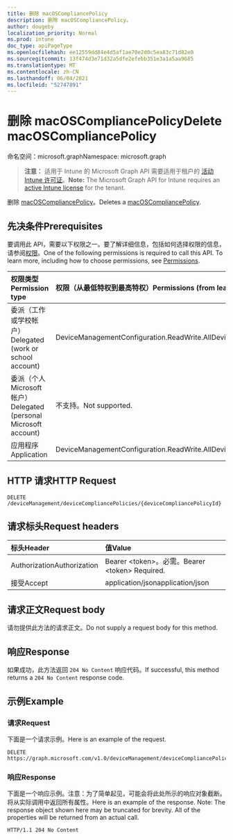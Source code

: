 ```yaml
---
title: 删除 macOSCompliancePolicy
description: 删除 macOSCompliancePolicy。
author: dougeby
localization_priority: Normal
ms.prod: intune
doc_type: apiPageType
ms.openlocfilehash: ee12559dd84e4d5af1ae70e2d0c5ea83c71d82e0
ms.sourcegitcommit: 13f474d3e71d32a5dfe2efebb351e3a1a5aa9685
ms.translationtype: MT
ms.contentlocale: zh-CN
ms.lasthandoff: 06/04/2021
ms.locfileid: "52747891"
---
```

# <a name="delete-macoscompliancepolicy"></a><span data-ttu-id="e1613-103">删除 macOSCompliancePolicy</span><span class="sxs-lookup"><span data-stu-id="e1613-103">Delete macOSCompliancePolicy</span></span>

<span data-ttu-id="e1613-104">命名空间：microsoft.graph</span><span class="sxs-lookup"><span data-stu-id="e1613-104">Namespace: microsoft.graph</span></span>

> <span data-ttu-id="e1613-105">**注意：** 适用于 Intune 的 Microsoft Graph API 需要适用于租户的 [活动 Intune 许可证](https://go.microsoft.com/fwlink/?linkid=839381)。</span><span class="sxs-lookup"><span data-stu-id="e1613-105">**Note:** The Microsoft Graph API for Intune requires an [active Intune license](https://go.microsoft.com/fwlink/?linkid=839381) for the tenant.</span></span>

<span data-ttu-id="e1613-106">删除 [macOSCompliancePolicy](../resources/intune-deviceconfig-macoscompliancepolicy.md)。</span><span class="sxs-lookup"><span data-stu-id="e1613-106">Deletes a [macOSCompliancePolicy](../resources/intune-deviceconfig-macoscompliancepolicy.md).</span></span>

## <a name="prerequisites"></a><span data-ttu-id="e1613-107">先决条件</span><span class="sxs-lookup"><span data-stu-id="e1613-107">Prerequisites</span></span>
<span data-ttu-id="e1613-p101">要调用此 API，需要以下权限之一。要了解详细信息，包括如何选择权限的信息，请参阅[权限](/graph/permissions-reference)。</span><span class="sxs-lookup"><span data-stu-id="e1613-p101">One of the following permissions is required to call this API. To learn more, including how to choose permissions, see [Permissions](/graph/permissions-reference).</span></span>

|<span data-ttu-id="e1613-110">权限类型</span><span class="sxs-lookup"><span data-stu-id="e1613-110">Permission type</span></span>|<span data-ttu-id="e1613-111">权限（从最低特权到最高特权）</span><span class="sxs-lookup"><span data-stu-id="e1613-111">Permissions (from least to most privileged)</span></span>|
|:---|:---|
|<span data-ttu-id="e1613-112">委派（工作或学校帐户）</span><span class="sxs-lookup"><span data-stu-id="e1613-112">Delegated (work or school account)</span></span>|<span data-ttu-id="e1613-113">DeviceManagementConfiguration.ReadWrite.All</span><span class="sxs-lookup"><span data-stu-id="e1613-113">DeviceManagementConfiguration.ReadWrite.All</span></span>|
|<span data-ttu-id="e1613-114">委派（个人 Microsoft 帐户）</span><span class="sxs-lookup"><span data-stu-id="e1613-114">Delegated (personal Microsoft account)</span></span>|<span data-ttu-id="e1613-115">不支持。</span><span class="sxs-lookup"><span data-stu-id="e1613-115">Not supported.</span></span>|
|<span data-ttu-id="e1613-116">应用程序</span><span class="sxs-lookup"><span data-stu-id="e1613-116">Application</span></span>|<span data-ttu-id="e1613-117">DeviceManagementConfiguration.ReadWrite.All</span><span class="sxs-lookup"><span data-stu-id="e1613-117">DeviceManagementConfiguration.ReadWrite.All</span></span>|

## <a name="http-request"></a><span data-ttu-id="e1613-118">HTTP 请求</span><span class="sxs-lookup"><span data-stu-id="e1613-118">HTTP Request</span></span>
<!-- {
  "blockType": "ignored"
}
-->
``` http
DELETE /deviceManagement/deviceCompliancePolicies/{deviceCompliancePolicyId}
```

## <a name="request-headers"></a><span data-ttu-id="e1613-119">请求标头</span><span class="sxs-lookup"><span data-stu-id="e1613-119">Request headers</span></span>
|<span data-ttu-id="e1613-120">标头</span><span class="sxs-lookup"><span data-stu-id="e1613-120">Header</span></span>|<span data-ttu-id="e1613-121">值</span><span class="sxs-lookup"><span data-stu-id="e1613-121">Value</span></span>|
|:---|:---|
|<span data-ttu-id="e1613-122">Authorization</span><span class="sxs-lookup"><span data-stu-id="e1613-122">Authorization</span></span>|<span data-ttu-id="e1613-123">Bearer &lt;token&gt;。必需。</span><span class="sxs-lookup"><span data-stu-id="e1613-123">Bearer &lt;token&gt; Required.</span></span>|
|<span data-ttu-id="e1613-124">接受</span><span class="sxs-lookup"><span data-stu-id="e1613-124">Accept</span></span>|<span data-ttu-id="e1613-125">application/json</span><span class="sxs-lookup"><span data-stu-id="e1613-125">application/json</span></span>|

## <a name="request-body"></a><span data-ttu-id="e1613-126">请求正文</span><span class="sxs-lookup"><span data-stu-id="e1613-126">Request body</span></span>
<span data-ttu-id="e1613-127">请勿提供此方法的请求正文。</span><span class="sxs-lookup"><span data-stu-id="e1613-127">Do not supply a request body for this method.</span></span>

## <a name="response"></a><span data-ttu-id="e1613-128">响应</span><span class="sxs-lookup"><span data-stu-id="e1613-128">Response</span></span>
<span data-ttu-id="e1613-129">如果成功，此方法返回 `204 No Content` 响应代码。</span><span class="sxs-lookup"><span data-stu-id="e1613-129">If successful, this method returns a `204 No Content` response code.</span></span>

## <a name="example"></a><span data-ttu-id="e1613-130">示例</span><span class="sxs-lookup"><span data-stu-id="e1613-130">Example</span></span>

### <a name="request"></a><span data-ttu-id="e1613-131">请求</span><span class="sxs-lookup"><span data-stu-id="e1613-131">Request</span></span>
<span data-ttu-id="e1613-132">下面是一个请求示例。</span><span class="sxs-lookup"><span data-stu-id="e1613-132">Here is an example of the request.</span></span>
``` http
DELETE https://graph.microsoft.com/v1.0/deviceManagement/deviceCompliancePolicies/{deviceCompliancePolicyId}
```

### <a name="response"></a><span data-ttu-id="e1613-133">响应</span><span class="sxs-lookup"><span data-stu-id="e1613-133">Response</span></span>
<span data-ttu-id="e1613-p102">下面是一个响应示例。注意：为了简单起见，可能会将此处所示的响应对象截断。将从实际调用中返回所有属性。</span><span class="sxs-lookup"><span data-stu-id="e1613-p102">Here is an example of the response. Note: The response object shown here may be truncated for brevity. All of the properties will be returned from an actual call.</span></span>
``` http
HTTP/1.1 204 No Content
```




